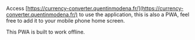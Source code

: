 Access [https://currency-converter.quentinmodena.fr/](https://currency-converter.quentinmodena.fr/) to use the application, this is also a PWA, feel free to add it to your mobile phone home screen.

This PWA is built to work offline.